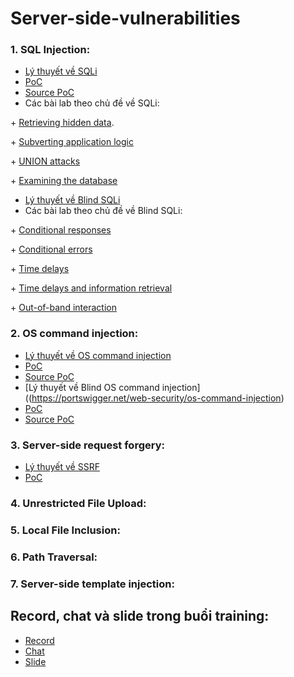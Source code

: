 # Server-side-vulnerabilities

### 1. SQL Injection:

- [Lý thuyết về SQLi](https://portswigger.net/web-security/sql-injection)
- [PoC](https://github.com/FPTU-Ethical-Hackers-Club/Server-side-vulnerabilities/tree/main/SQL%20and%20OS%20command%20injection)
- [Source PoC](https://github.com/FPTU-Ethical-Hackers-Club/Server-side-vulnerabilities/tree/main/SQL%20and%20OS%20command%20injection/source)
- Các bài lab theo chủ đề về SQLi:

\+ [Retrieving hidden data](https://portswigger.net/web-security/sql-injection/lab-retrieve-hidden-data).

\+ [Subverting application logic](https://portswigger.net/web-security/sql-injection/lab-login-bypass)

\+ [UNION attacks](https://portswigger.net/web-security/sql-injection/union-attacks)

\+ [Examining the database](https://portswigger.net/web-security/sql-injection/examining-the-database)

- [Lý thuyết về Blind SQLi](https://portswigger.net/web-security/sql-injection/blind)
- Các bài lab theo chủ đề về Blind SQLi:

\+ [Conditional responses](https://portswigger.net/web-security/sql-injection/blind/lab-conditional-responses)

\+ [Conditional errors](https://portswigger.net/web-security/sql-injection/blind/lab-conditional-errors)

\+ [Time delays](https://portswigger.net/web-security/sql-injection/blind/lab-time-delays)

\+ [Time delays and information retrieval](https://portswigger.net/web-security/sql-injection/blind/lab-time-delays-info-retrieval)

\+ [Out-of-band interaction](https://portswigger.net/web-security/sql-injection/blind/lab-out-of-band)

### 2. OS command injection:

- [Lý thuyết về OS command injection](https://portswigger.net/web-security/os-command-injection)
- [PoC](https://github.com/FPTU-Ethical-Hackers-Club/Server-side-vulnerabilities/tree/main/SQL%20and%20OS%20command%20injection)
- [Source PoC](https://github.com/FPTU-Ethical-Hackers-Club/Server-side-vulnerabilities/tree/main/SQL%20and%20OS%20command%20injection/source)
- [Lý thuyết về Blind OS command injection]((https://portswigger.net/web-security/os-command-injection)
- [PoC](https://github.com/FPTU-Ethical-Hackers-Club/Server-side-vulnerabilities/blob/main/Blind%20command%20Injection/README.md)
- [Source PoC](https://github.com/FPTU-Ethical-Hackers-Club/Server-side-vulnerabilities/tree/main/Blind%20command%20Injection/source)

### 3. Server-side request forgery:

- [Lý thuyết về SSRF](https://portswigger.net/web-security/ssrf)
- [PoC](https://github.com/FPTU-Ethical-Hackers-Club/ASCIS/tree/main/2021/web/oproxy)

### 4. Unrestricted File Upload:


### 5. Local File Inclusion:


### 6. Path Traversal:


### 7. Server-side template injection:



## Record, chat và slide trong buổi training:

- [Record](https://drive.google.com/file/d/1P2xYG8Fpf7LDmTDxSakDjyiE5LuUa_eB/view?usp=sharing) 
- [Chat](https://docs.google.com/document/d/1pI-mFhrfW4shBaTd6tUTTdFXXLbu39KGSigV-trAwYw/edit?usp=sharing)
- [Slide](https://github.com/FPTU-Ethical-Hackers-Club/Server-side-vulnerabilities/blob/main/SQLi_Command_SSRF.pptx) 

